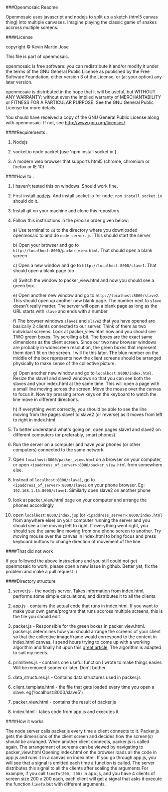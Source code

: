 ###Openmosaic Readme

Openmosaic uses javascript and nodejs to split up a sketch (html5 canvas thing) into multiple canvases. Imagine playing the classic game of snakes accross multiple screens.

####License

copyright © Kevin Martin Jose

This file is part of openmosaic.

openmosaic is free software: you can redistribute it and/or modify
it under the terms of the GNU General Public License as published by
the Free Software Foundation, either version 3 of the License, or
(at your option) any later version.

openmosaic is distributed in the hope that it will be useful,
but WITHOUT ANY WARRANTY; without even the implied warranty of
MERCHANTABILITY or FITNESS FOR A PARTICULAR PURPOSE.  See the
GNU General Public License for more details.

You should have received a copy of the GNU General Public License
along with openmosaic.  If not, see <http://www.gnu.org/licenses/>.

####Requirements :

1) Nodejs

2) socket.io node packet [use 'npm install socket.io']

2) A modern web browser that supports html5 (chrome, chromium or firefox or IE 10)

####How to :

1) I haven't tested this on windows. Should work fine.

2) First install [nodejs](http://nodejs.org/). And install socket.io for node. `npm install socket.io` should do it.

3) Install git on your machine and clone this repository.

4) Follow this instructions in the *precise* order given below: 

    a) Use terminal to `cd` to the directory where you downloaded openmosaic to and do `node server.js`. This should start the server

    b) Open your browser and go to `http://localhost:8000/packer_view.html`. That should open a blank screen

    c) Open a new window and go to `http://localhost:8000/slave1`. That should open a blank page too

    d) Switch the window to packer_view.html and now you should see a green box.

    e) Open another new window and go to `http://localhost:8000/slave2`. This should open up another new blank page. The number next to `slave` doesn't really matter. The server will open a blank page as long as the URL starts with `slave` and ends with a number

    f) The browser windows `slave1` and `slave2` that you have opened are basically 2 clients connected to our server. Think of them as two individual screens. Look at packer_view.html now and you should see TWO green boxes. Try scrolling a bit. The boxes are the exact same dimensions as the client screen. Since our two new browser windows are probably in widescreen resolution, the green boxes that represent them don't fit on the screen. I will fix this later. The blue number on the middle of the box represents how the client screens should be arranged physically to make sense of the collective picture.

    g) Open another new window and go to `localhost:8000/index.html`. Resize the slave1 and slave2 windows so that you can see both the slaves and your index.html at the same time. This will open a page with a small line moving across the screen. Move the mouse over the canvas to focus it. Now try pressing arrow keys on the keyboard to watch the line move in different directions.

    h) If everything went correctly, you should be able to see the line moving from the pages slave1 to slave2 (or reverse) as it moves from left to right in index.html

5) To better understand what's going on, open pages slave1 and slave2 on different computers (or preferably, smart phones).

6) Run the server on a computer and have your phones (or other computers) connected to the same network.

7) Open `localhost:8000/packer_view.html` on a browser on your computer, or open `<ipaddress_of_server>:8000/packer_view.html` from somewhere else.

8) Instead of `localhost:8000/slave1`, go to `<ipaddress_of_server>:8000/slave1` on your phone browser. Eg: `192.168.1.15:8000/slave1`. Similarly open slave2 on another phone

9) look at packer_view.html page on your computer and arrange the phones accordingly

10) open `localhost:8000/index.jsp` (or `<ipaddress_server>:8000/index.html` from anywhere else) on your computer running the server and you should see a line moving left to right. If everything went right, you should see the same line moving from one phone screen to another. Try moving mouse over the canvas in index.html to bring focus and press keyboard buttons to change direction of movement of the line.

####That did not work

If you followed the above instructions and you still could not get openmosaic to work, please open a new issue in github. Better yet, fix the problem and make a pull request :)

####Directory structure

1) server.js - the nodejs server. Takes information from index.html, performs some simple calculations, and distributes it to all the clients.

2) app.js - contains the actual code that runs in index.html. If you want to make your own game/program that runs accross multiple screens, this is the file you should edit

3) packer.js - Responsible for the green boxes in packer_view.html. packer.js determines how you should arrange the screens of your client so that the collective image/frame would correspond to the content in index.html canvas. I spend hours trying to come up with a working algorithm and finally hit upon this [great article](http://www.codeproject.com/Articles/210979/Fast-optimizing-rectangle-packing-algorithm-for-bu). The algorithm is adapted to suit my needs.

4) primitives.js - contains one useful function I wrote to make things easier. Will be removed sooner or later. Don't bother

5) data_structures.js - Contains data structures used in packer.js

6) client_template.html - the file that gets loaded every time you open a slave. eg('localhost:8000/slave5')

7) packer_view.html - contains the result of packer.js

8) index.html - takes code from app.js and executes it

####How it works

The node server calls packer.js every time a client connects to it. Packer.js gets the dimensions of the client screen and decides how the screen(s) should be arranged. When another client connects, packer.js is called again. The arrangement of screens can be viewed by navigating to packer_view.html
Opening index.html on the browser loads all the code in app.js and runs it in a canvas on index.html. If you go through app.js, you will see that a signal is emitted each time a function is called. The server distributes this signal to all the clients after scaling the arguments.For example, if you call `lineTo(200, 200)` in app.js, and you have 4 clients of screen size 200 x 200 each, each client will get a signal that asks it execute the function `lineTo` but with different arguments. 